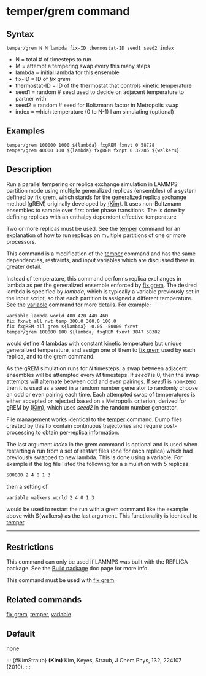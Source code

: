 # temper/grem command

## Syntax

    temper/grem N M lambda fix-ID thermostat-ID seed1 seed2 index

-   N = total \# of timesteps to run
-   M = attempt a tempering swap every this many steps
-   lambda = initial lambda for this ensemble
-   fix-ID = ID of *fix grem*
-   thermostat-ID = ID of the thermostat that controls kinetic
    temperature
-   seed1 = random \# seed used to decide on adjacent temperature to
    partner with
-   seed2 = random \# seed for Boltzmann factor in Metropolis swap
-   index = which temperature (0 to N-1) I am simulating (optional)

## Examples

``` LAMMPS
temper/grem 100000 1000 ${lambda} fxgREM fxnvt 0 58728
temper/grem 40000 100 ${lambda} fxgREM fxnpt 0 32285 ${walkers}
```

## Description

Run a parallel tempering or replica exchange simulation in LAMMPS
partition mode using multiple generalized replicas (ensembles) of a
system defined by [fix grem](fix_grem), which stands for the generalized
replica exchange method (gREM) originally developed by
[(Kim)](KimStraub). It uses non-Boltzmann ensembles to sample over first
order phase transitions. The is done by defining replicas with an
enthalpy dependent effective temperature

Two or more replicas must be used. See the [temper](temper) command for
an explanation of how to run replicas on multiple partitions of one or
more processors.

This command is a modification of the [temper](temper) command and has
the same dependencies, restraints, and input variables which are
discussed there in greater detail.

Instead of temperature, this command performs replica exchanges in
lambda as per the generalized ensemble enforced by [fix grem](fix_grem).
The desired lambda is specified by *lambda*, which is typically a
variable previously set in the input script, so that each partition is
assigned a different temperature. See the [variable](variable) command
for more details. For example:

``` LAMMPS
variable lambda world 400 420 440 460
fix fxnvt all nvt temp 300.0 300.0 100.0
fix fxgREM all grem ${lambda} -0.05 -50000 fxnvt
temper/grem 100000 100 ${lambda} fxgREM fxnvt 3847 58382
```

would define 4 lambdas with constant kinetic temperature but unique
generalized temperature, and assign one of them to [fix grem](fix_grem)
used by each replica, and to the grem command.

As the gREM simulation runs for *N* timesteps, a swap between adjacent
ensembles will be attempted every *M* timesteps. If *seed1* is 0, then
the swap attempts will alternate between odd and even pairings. If
*seed1* is non-zero then it is used as a seed in a random number
generator to randomly choose an odd or even pairing each time. Each
attempted swap of temperatures is either accepted or rejected based on a
Metropolis criterion, derived for gREM by [(Kim)](Kim), which uses
*seed2* in the random number generator.

File management works identical to the [temper](temper) command. Dump
files created by this fix contain continuous trajectories and require
post-processing to obtain per-replica information.

The last argument *index* in the grem command is optional and is used
when restarting a run from a set of restart files (one for each replica)
which had previously swapped to new lambda. This is done using a
variable. For example if the log file listed the following for a
simulation with 5 replicas:

    500000 2 4 0 1 3

then a setting of

``` LAMMPS
variable walkers world 2 4 0 1 3
```

would be used to restart the run with a grem command like the example
above with \${walkers} as the last argument. This functionality is
identical to [temper](temper).

------------------------------------------------------------------------

## Restrictions

This command can only be used if LAMMPS was built with the REPLICA
package. See the [Build package](Build_package) doc page for more info.

This command must be used with [fix grem](fix_grem).

## Related commands

[fix grem](fix_grem), [temper](temper), [variable](variable)

## Default

none

::: {#KimStraub}
**(Kim)** Kim, Keyes, Straub, J Chem Phys, 132, 224107 (2010).
:::
